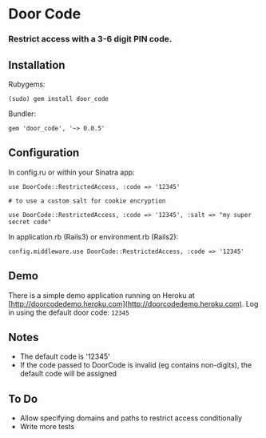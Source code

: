 Door Code
=========

### Restrict access with a 3-6 digit PIN code.

## Installation

Rubygems:

    (sudo) gem install door_code

Bundler:

    gem 'door_code', '~> 0.0.5'

## Configuration
    
In config.ru or within your Sinatra app:

    use DoorCode::RestrictedAccess, :code => '12345'
  
    # to use a custom salt for cookie encryption
    
    use DoorCode::RestrictedAccess, :code => '12345', :salt => "my super secret code"
    
In application.rb (Rails3) or environment.rb (Rails2):

    config.middleware.use DoorCode::RestrictedAccess, :code => '12345'

## Demo

There is a simple demo application running on Heroku at [http://doorcodedemo.heroku.com](http://doorcodedemo.heroku.com). Log in using the default door code: `12345`

## Notes

* The default code is '12345'
* If the code passed to DoorCode is invalid (eg contains non-digits), the default code will be assigned

## To Do

* Allow specifying domains and paths to restrict access conditionally
* Write more tests
